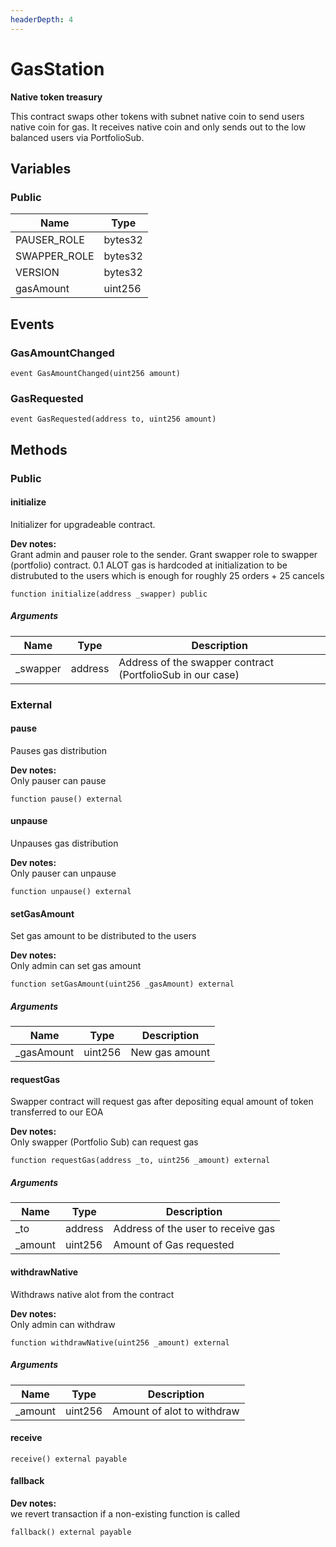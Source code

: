 ```yaml
---
headerDepth: 4
---
```


# GasStation

**Native token treasury**

This contract swaps other tokens with subnet native coin to send users native coin for gas.
It receives native coin and only sends out to the low balanced users via PortfolioSub.

## Variables

### Public

| Name | Type |
| --- | --- |
| PAUSER_ROLE | bytes32 |
| SWAPPER_ROLE | bytes32 |
| VERSION | bytes32 |
| gasAmount | uint256 |

## Events

### GasAmountChanged

```solidity:no-line-numbers
event GasAmountChanged(uint256 amount)
```

### GasRequested

```solidity:no-line-numbers
event GasRequested(address to, uint256 amount)
```

## Methods

### Public

#### initialize

Initializer for upgradeable contract.

**Dev notes:** \
Grant admin and pauser role to the sender. Grant swapper role to swapper (portfolio) contract.
0.1 ALOT gas is hardcoded at initialization to be distrubuted to the users which is enough for roughly
25 orders + 25 cancels

```solidity:no-line-numbers
function initialize(address _swapper) public
```

##### Arguments

| Name | Type | Description |
| ---- | ---- | ----------- |
| _swapper | address | Address of the swapper contract (PortfolioSub in our case) |

### External

#### pause

Pauses gas distribution

**Dev notes:** \
Only pauser can pause

```solidity:no-line-numbers
function pause() external
```

#### unpause

Unpauses gas distribution

**Dev notes:** \
Only pauser can unpause

```solidity:no-line-numbers
function unpause() external
```

#### setGasAmount

Set gas amount to be distributed to the users

**Dev notes:** \
Only admin can set gas amount

```solidity:no-line-numbers
function setGasAmount(uint256 _gasAmount) external
```

##### Arguments

| Name | Type | Description |
| ---- | ---- | ----------- |
| _gasAmount | uint256 | New gas amount |

#### requestGas

Swapper contract will request gas after depositing equal amount of token transferred to our EOA

**Dev notes:** \
Only swapper (Portfolio Sub) can request gas

```solidity:no-line-numbers
function requestGas(address _to, uint256 _amount) external
```

##### Arguments

| Name | Type | Description |
| ---- | ---- | ----------- |
| _to | address | Address of the user to receive gas |
| _amount | uint256 | Amount of Gas requested |

#### withdrawNative

Withdraws native alot from the contract

**Dev notes:** \
Only admin can withdraw

```solidity:no-line-numbers
function withdrawNative(uint256 _amount) external
```

##### Arguments

| Name | Type | Description |
| ---- | ---- | ----------- |
| _amount | uint256 | Amount of alot to withdraw |

#### receive

```solidity:no-line-numbers
receive() external payable
```

#### fallback

**Dev notes:** \
we revert transaction if a non-existing function is called

```solidity:no-line-numbers
fallback() external payable
```

